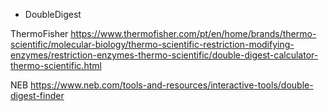 ﻿+ DoubleDigest

ThermoFisher
https://www.thermofisher.com/pt/en/home/brands/thermo-scientific/molecular-biology/thermo-scientific-restriction-modifying-enzymes/restriction-enzymes-thermo-scientific/double-digest-calculator-thermo-scientific.html

NEB
https://www.neb.com/tools-and-resources/interactive-tools/double-digest-finder